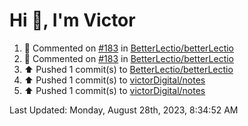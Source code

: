 <h1>Hi 👋, I'm Victor </h1>

<!--RECENT_ACTIVITY:start-->
1. 💬 Commented on [#183](https://github.com/BetterLectio/betterLectio/pull/183#issuecomment-1695243609) in [BetterLectio/betterLectio](https://github.com/BetterLectio/betterLectio)<br>
2. 💬 Commented on [#183](https://github.com/BetterLectio/betterLectio/pull/183#issuecomment-1695098746) in [BetterLectio/betterLectio](https://github.com/BetterLectio/betterLectio)<br>
3. ⬆️ Pushed 1 commit(s) to [BetterLectio/betterLectio](https://github.com/BetterLectio/betterLectio)<br>
4. ⬆️ Pushed 1 commit(s) to [victorDigital/notes](https://github.com/victorDigital/notes)<br>
5. ⬆️ Pushed 1 commit(s) to [victorDigital/notes](https://github.com/victorDigital/notes)<br>
<!--RECENT_ACTIVITY:end-->

<!--RECENT_ACTIVITY:last_update-->
Last Updated: Monday, August 28th, 2023, 8:34:52 AM
<!--RECENT_ACTIVITY:last_update_end-->

